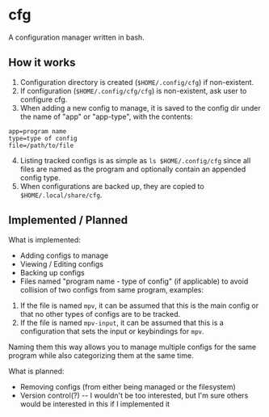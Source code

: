 # cfg
A configuration manager written in bash.

## How it works
1. Configuration directory is created (`$HOME/.config/cfg`) if non-existent.
2. If configuration (`$HOME/.config/cfg/cfg`) is non-existent, ask user to configure cfg.
3. When adding a new config to manage, it is saved to the config dir under the name of "app" or "app-type", with the contents:
```
app=program name
type=type of config
file=/path/to/file
```
4. Listing tracked configs is as simple as `ls $HOME/.config/cfg` since all files are named as the program and optionally contain an appended config type.
5. When configurations are backed up, they are copied to `$HOME/.local/share/cfg`.

## Implemented / Planned
What is implemented:
- Adding configs to manage
- Viewing / Editing configs
- Backing up configs
- Files named "program name - type of config" (if applicable) to avoid collision of two configs from same program, examples:
1. If the file is named `mpv`, it can be assumed that this is the main config or that no other types of configs are to be tracked.
2. If the file is named `mpv-input`, it can be assumed that this is a configuration that sets the input or keybindings for `mpv`.

Naming them this way allows you to manage multiple configs for the same program while also categorizing them at the same time.

What is planned:
- Removing configs (from either being managed or the filesystem)
- Version control(?) -- I wouldn't be too interested, but I'm sure others would be interested in this if I implemented it
